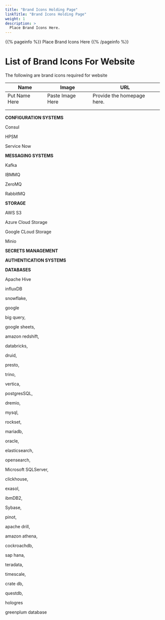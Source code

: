 ```yaml
---
title: "Brand Icons Holding Page"
linkTitle: "Brand Icons Holding Page"
weight: 1
description: >
  Place Brand Icons Here.
---
```


{{% pageinfo %}}
Place Brand Icons Here
{{% /pageinfo %}}


# List of Brand Icons For Website

The following are brand icons required for website

| Name          | Image            | URL                        |
| ------------- | ---------------- | -------------------------- |
| Put Name Here | Paste Image Here | Provide the homepage here. |
|               |                  |                            |
|               |                  |                            |





**CONFIGURATION SYSTEMS**

Consul

HPSM

Service Now



**MESSAGING SYSTEMS**

Kafka

IBMMQ

ZeroMQ

RabbitMQ



**STORAGE**

AWS S3

Azure Cloud Storage

Google CLoud Storage

Minio



**SECRETS MANAGEMENT**



**AUTHENTICATION SYSTEMS**



**DATABASES**

Apache Hive

influxDB

snowflake,

google 

big query, 

google sheets, 

amazon redshift, 

databricks, 

druid, 

presto, 

trino, 

vertica, 

postgresSQL, 

dremio,

mysql, 

rockset,

mariadb,

oracle,

elasticsearch, 

opensearch, 

Microsoft SQLServer, 

clickhouse, 

exasol,

ibmDB2, 

Sybase, 

pinot, 

apache drill, 

amazon athena, 

cockroachdb, 

sap hana, 

teradata, 

timescale, 

crate db, 

questdb, 

hologres

greenplum database 

